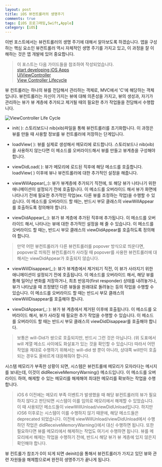 ```yaml
---
layout: post
title: iOS 뷰컨트롤러의 생명주기
comments: true
tags: [iOS 프로그래밍,Swift,Apple]
category: [iOS]
---  
```


이번 포스트에서는 뷰컨트롤러의 생명 주기에 대해서 알아보도록 하겠습니다. 앱을 구성하는 핵심 요소인 뷰컨트롤러 역시 자체적인 생명 주기를 가지고 있고, 이 과정을 잘 이해하는 것은 앱 개발에 있어 중요합니다.

> 이 포스트는 다음 가이드들을 참조하여 작성되었습니다.  
> [start developing iOS Apps](https://developer.apple.com/library/archive/referencelibrary/GettingStarted/DevelopiOSAppsSwift/WorkWithViewControllers.html#//apple_ref/doc/uid/TP40015214-CH6-SW1)  
> [UIViewController](https://developer.apple.com/documentation/uikit/uiviewcontroller)  
> [View Controller Lifecycle](https://github.com/codepath/ios_guides/wiki/View-Controller-Lifecycle)

뷰 컨트롤러는 하나의 뷰를 전담해서 관리하는 객체로, MVC에서 'C'에 해당하는 객체입니다. 뷰컨트롤러는 자신이 가지는 뷰에 대해 의존성을 가지고, 뷰의 생성과, 자기가 관리하는 뷰가 뷰 계층에 추가되고 제거될 때의 필요한 추가 작업들을 전담해서 수행합니다.

![ViewController Life Cycle]({{"/img/ViewControllerLifeCycle.png"}})

* init( ): 스토리보드나 nib(xib)파일을 통해 뷰컨트롤러를 초기화합니다. 이 과정은 뷰를 만들 때 사용할 정보를 뷰 컨트롤러에 저장하는 단계입니다.

* loadView( ): 뷰를 실제로 생성해서 메모리에 로드합니다. 스토리보드나 nib(xib)을 사용하지 않는다면 이 메소드를 오버라이드해서 뷰를 만들고 뷰계층을 구성해야 합니다.

* viewDidLoad( ): 뷰가 메모리에 로드된 직후에 해당 메소드를 호출합니다. loadView( ) 이후에 뷰나 뷰컨트롤러에 대한 추가적인 설정을 해줍니다.

* viewWillAppear(_:): 뷰가 뷰계층에 추가되기 직전에, 또 해당 뷰가 나타나기 위한 애니메이션이 설정되기 전에 호출됩니다. 이 메소드를 오버라이드 해서 뷰가 화면에 나타나기 전에 필요한 추가적인 작업(ex. 다른 뷰를 조정하는 작업)을 수행할 수 있습니다. 이 메소드를 오버라이드 할 때는, 반드시 부모 클래스의 viewWillAppear를 호출하도록 정의해야 합니다.

* viewDidAppear(_:): 뷰가 뷰 계층에 추가된 직후에 추가됩니다. 이 메소드를 오버라이드 해서, 나타나는 뷰에 대한 추가적인 설정을 해 줄 수 있습니다. 이 메소드를 오버라이드 할 때는, 반드시 부모 클래스의 viewDidAppear를 호출하도록 정의해야 합니다.

> 만약 어떤 뷰컨트롤러가 다른 뷰컨트롤러를 popover 방식으로 띄운다면, popover로 띄워진 뷰컨트롤러가 사라질 때 popover를 사용한 뷰컨트롤러에 대해서는 viewDidAppear가 호출되지 않습니다.

* viewWillDisappear(_:): 뷰가 뷰계층에서 제거되기 직전, 이 뷰가 사라지기 위한 애니메이션이 설정되기 전에 호출됩니다. 이 메소드를 오버라이드 해서, 해당 뷰를 통해 일어난 변화를 저장하거나, 최초 반응자(first responder) 상태를 내려놓거나, 뷰가 나타났을 때 조정됐던 다른 뷰들을 원래대로 돌려놓는 등의 작업을 수행할 수 있습니다. 이 메소드를 오버라이드 할 때는 반드시 부모 클래스의 viewWillDisappear를 호출해야 합니다.

* viewDidAppear(_: ): 뷰가 뷰 계층에서 제거된 이후에 호출됩니다. 이 메소드를 오버라이드 해서, 뷰가 사라질 때 필요한 추가 작업을 수행할 수 있습니다. 이 메소드를 오버라이드 할 때는 반드시 부모 클래스의 viewDidDisappear를 호출해야 합니다.

> 보통은 will-Did가 쌍으로 호출되지만, 반드시 그런 것은 아닙니다. (위 도표에서 will 계열 메소드 사이에도 화살표가 있는 것을 확인할 수 있습니다) 따라서 어떤 작업을 제대로 수행하기 위해서는 will-did 쌍 뿐이 아니라, 상대쪽 will만이 호출되는 경우도 올바르게 대응해줘야 합니다.

시스템 메모리가 부족한 상황이 되면, 시스템은 뷰컨트롤에 메모리가 모자라다는 메시지를 보내는데, 이것이 didReceiveMemoryWarning() 메소드입니다. 이 메소드를 오버라이드 하여, 해제할 수 있는 메모리를 해제해여 최대한 메모리를 확보하는 작업을 수행합니다.

> iOS 6 이전에는 메모리 부족 이벤트가 발생했을 때 해당 뷰컨트롤러의 뷰가 필요하지 않다고 판단되면 시스템이 이를 임의로 메모리에서 해제할 수 있었습니다. 이 때 사용되던 메소드들이 viewWillUnload/viewDidUnload입니다. 하지만 iOS6 이후로는 시스템이 이를 수행하지 않기 때문에, 해당 메소드들은 deprecated 되었습니다. 이전에 viewWillUnload/viewDidUnload에서 수행하던 작업은 didReceiveMemoryWarning()에서 대신 수행하면 됩니다. 또한 필요하다면 뷰를 메모리에서 해제하는 작업도 여기서 수행하면 됩니다. 뷰를 메모리에서 해제는 작업을 수행하기 전에, 반드시 해당 뷰가 뷰 계층에 있지 않은지 확인해야 합니다.

뷰 컨트롤가 참조가 0이 되게 되면 deinit()을 통해서 뷰컨트롤러가 가지고 있던 뷰와 관련 자원들을 해제함으로써 완전히 생명주기가 끝나게 됩니다.